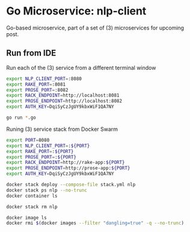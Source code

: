 # Go Microservice: nlp-client

Go-based microservice, part of a set of (3) microservices for upcoming post.

## Run from IDE

Run each of the (3) service from a different terminal window

```bash
export NLP_CLIENT_PORT=:8080
export RAKE_PORT=:8081
export PROSE_PORT=:8082
export RACK_ENDPOINT=http://localhost:8081
export PROSE_ENDPOINT=http://localhost:8082
export AUTH_KEY=DqiSyCzJgUY9kbxWiF1QA7NY

go run *.go
```

Runing (3) service stack from Docker Swarm

```bash
export PORT=8080
export NLP_CLIENT_PORT=:${PORT}
export RAKE_PORT=:${PORT}
export PROSE_PORT=:${PORT}
export RACK_ENDPOINT=http://rake-app:${PORT}
export PROSE_ENDPOINT=http://prose-app:${PORT}
export AUTH_KEY=DqiSyCzJgUY9kbxWiF1QA7NY

docker stack deploy --compose-file stack.yml nlp
docker stack ps nlp --no-trunc
docker container ls

docker stack rm nlp

docker image ls
docker rmi $(docker images --filter "dangling=true" -q --no-trunc)
```
